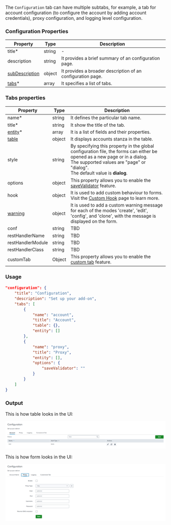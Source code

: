 The `Configuration` tab can have multiple subtabs, for example, a tab for
account configuration (to configure the account by adding account credentials),
proxy configuration, and logging level configuration.

### Configuration Properties

| Property                                                          | Type   | Description                                             |
| ----------------------------------------------------------------- | ------ | ------------------------------------------------------- |
| title<span class="required-asterisk">\*</span>                    | string | -                                                       |
| description                                                       | string | It provides a brief summary of an configuration page.    |
| [subDescription](./advanced/sub_description)                     | object | It provides a broader description of an configuration page. |
| [tabs](#tabs-properties)<span class="required-asterisk">\*</span> | array  | It specifies a list of tabs.                               |

### Tabs properties

| Property                                                     | Type   | Description                                                                                                                                                                                        |
| ------------------------------------------------------------ | ------ | -------------------------------------------------------------------------------------------------------------------------------------------------------------------------------------------------- |
| name<span class="required-asterisk">\*</span>                | string | It defines the particular tab name.                                                                                                                                                                 |
| title<span class="required-asterisk">\*</span>               | string | It show the title of the tab.                                                                                                                                                                      |
| [entity](../entity)<span class="required-asterisk">\*</span> | array  | It is a list of fields and their properties.                                                                                                                                                             |
| [table](../table)                                            | object | It displays accounts stanza in the table.                                                                                                                                                                |
| style                                                        | string | By specifying this property in the global configuration file, the forms can either be opened as a new page or in a dialog. <br>The supported values are "page" or "dialog". <br> The default value is **dialog**. |
| options                                                      | object | This property allows you to enable the [saveValidator](../advanced/save_validator) feature.                                                                                                        |
| hook                                                         | object | It is used to add custom behaviour to forms. Visit the [Custom Hook](../custom_ui_extensions/custom_hook) page to learn more.                                                                      |
| [warning](./advanced/custom_warning.md)                      | object | It is used to add a custom warning message for each of the modes 'create', 'edit', 'config', and 'clone', with the message is displayed on the form.                                                                     |
| conf                                                         | string | TBD                                                                                                                                                                                                |
| restHandlerName                                              | string | TBD                                                                                                                                                                                                |
| restHandlerModule                                            | string | TBD                                                                                                                                                                                                |
| restHandlerClass                                             | string | TBD                                                                                                                                                                                                |
| customTab                                                    | Object | This property allows you to enable the [custom tab](../custom_ui_extensions/custom_tab) feature.                                                                                                   |

### Usage

```json
"configuration": {
    "title": "Configuration",
    "description": "Set up your add-on",
    "tabs": [
        {
            "name": "account",
            "title": "Account",
            "table": {},
            "entity": []
        },
        {
            "name": "proxy",
            "title": "Proxy",
            "entity": [],
            "options": {
                "saveValidator": ""
            }
        }
    ]
}
```

### Output

This is how table looks in the UI:

![image](images/configuration/configuration_with_table_output.png)

This is how form looks in the UI:

![image](images/configuration/configuration_without_table_output.png)
